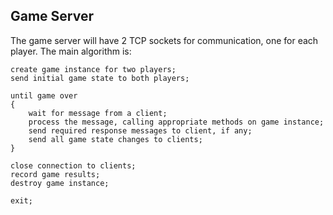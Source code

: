 Game Server
-----------
The game server will have 2 TCP sockets for communication,
one for each player.  The main algorithm is:

	create game instance for two players;
	send initial game state to both players;
	
	until game over
	{
		wait for message from a client;
		process the message, calling appropriate methods on game instance;
		send required response messages to client, if any;
		send all game state changes to clients;
	}
	
	close connection to clients;
	record game results;
	destroy game instance;
	
	exit;
	
